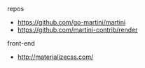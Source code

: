 repos

* https://github.com/go-martini/martini
* https://github.com/martini-contrib/render

front-end

* http://materializecss.com/